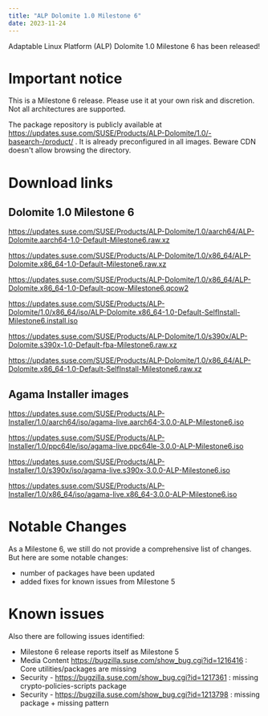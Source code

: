 ```yaml
---
title: "ALP Dolomite 1.0 Milestone 6"
date: 2023-11-24
---
```

Adaptable Linux Platform (ALP) Dolomite 1.0 Milestone 6 has been released!

# Important notice

This is a Milestone 6 release. Please use it at your own risk and discretion. Not all architectures are supported.

The package repository is publicly available at https://updates.suse.com/SUSE/Products/ALP-Dolomite/1.0/-basearch-/product/ . It is already preconfigured in all images. Beware CDN doesn't allow browsing the directory.

# Download links

## Dolomite 1.0 Milestone 6

https://updates.suse.com/SUSE/Products/ALP-Dolomite/1.0/aarch64/ALP-Dolomite.aarch64-1.0-Default-Milestone6.raw.xz 

https://updates.suse.com/SUSE/Products/ALP-Dolomite/1.0/x86_64/ALP-Dolomite.x86_64-1.0-Default-Milestone6.raw.xz  

https://updates.suse.com/SUSE/Products/ALP-Dolomite/1.0/x86_64/ALP-Dolomite.x86_64-1.0-Default-qcow-Milestone6.qcow2  

https://updates.suse.com/SUSE/Products/ALP-Dolomite/1.0/x86_64/iso/ALP-Dolomite.x86_64-1.0-Default-SelfInstall-Milestone6.install.iso  

https://updates.suse.com/SUSE/Products/ALP-Dolomite/1.0/s390x/ALP-Dolomite.s390x-1.0-Default-fba-Milestone6.raw.xz  

https://updates.suse.com/SUSE/Products/ALP-Dolomite/1.0/x86_64/ALP-Dolomite.x86_64-1.0-Default-SelfInstall-Milestone6.raw.xz  

## Agama Installer images

https://updates.suse.com/SUSE/Products/ALP-Installer/1.0/aarch64/iso/agama-live.aarch64-3.0.0-ALP-Milestone6.iso 

https://updates.suse.com/SUSE/Products/ALP-Installer/1.0/ppc64le/iso/agama-live.ppc64le-3.0.0-ALP-Milestone6.iso 

https://updates.suse.com/SUSE/Products/ALP-Installer/1.0/s390x/iso/agama-live.s390x-3.0.0-ALP-Milestone6.iso 

https://updates.suse.com/SUSE/Products/ALP-Installer/1.0/x86_64/iso/agama-live.x86_64-3.0.0-ALP-Milestone6.iso 


# Notable Changes

As a Milestone 6, we still do not provide a comprehensive list of changes. But here are some notable changes: 

* number of packages have been updated 
* added fixes for known issues from Milestone 5 


# Known issues

Also there are following issues identified: 

* Milestone 6 release reports itself as Milestone 5 
* Media Content https://bugzilla.suse.com/show_bug.cgi?id=1216416 : Core utilities/packages are missing 
* Security - https://bugzilla.suse.com/show_bug.cgi?id=1217361 : missing crypto-policies-scripts package 
* Security - https://bugzilla.suse.com/show_bug.cgi?id=1213798 : missing package + missing pattern 
